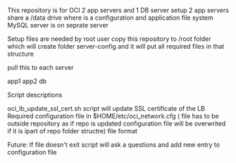 This repository is for OCI 2 app servers and 1 DB server setup 
2 app servers share a /data drive where is a configuration and application file system 
MySQL server is on seprate server

Setup files are needed by root user 
copy this repository to /root folder which will create folder server-config and it will put all required files in that structure 

pull this to each server 

app1
app2
db


Script descriptions

oci_lb_update_ssl_cert.sh
script will update SSL certificate of the LB 
Required configuration file in 
$HOME/etc/oci_network.cfg
( file has to be outside repository as if repo is updated configuration file will be overwrited if it is ipart of repo folder structre)
file format

Future: If file doesn't exit script will ask a questions and add new entry to configuration file


